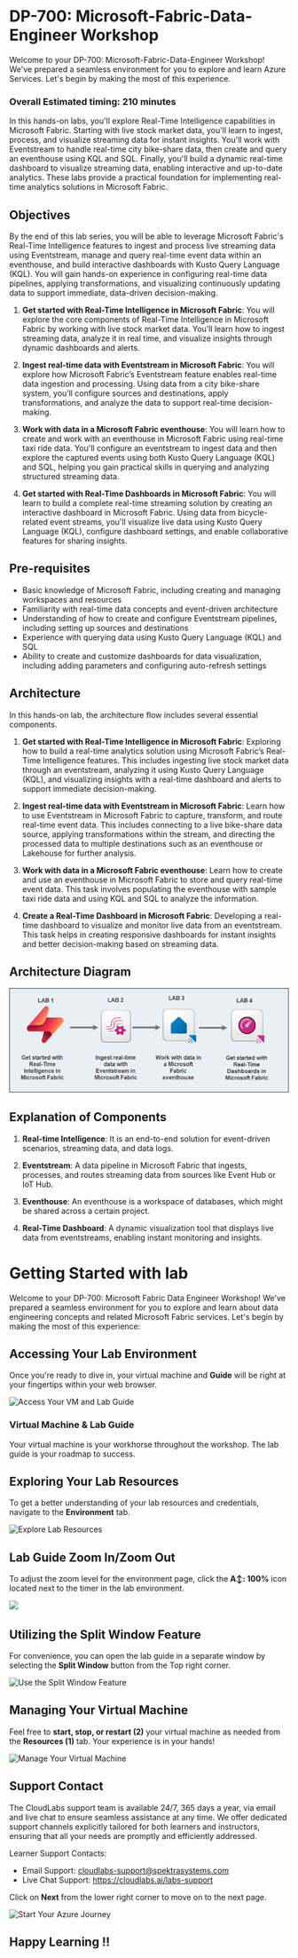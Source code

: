 # DP-700: Microsoft-Fabric-Data-Engineer Workshop

Welcome to your DP-700: Microsoft-Fabric-Data-Engineer Workshop! We've prepared a seamless environment for you to explore and learn Azure Services. Let's begin by making the most of this experience.

### Overall Estimated timing: 210 minutes

In this hands-on labs, you'll explore Real-Time Intelligence capabilities in Microsoft Fabric. Starting with live stock market data, you'll learn to ingest, process, and visualize streaming data for instant insights. You'll work with Eventstream to handle real-time city bike-share data, then create and query an eventhouse using KQL and SQL. Finally, you'll build a dynamic real-time dashboard to visualize streaming data, enabling interactive and up-to-date analytics. These labs provide a practical foundation for implementing real-time analytics solutions in Microsoft Fabric.


## Objectives

By the end of this lab series, you will be able to leverage Microsoft Fabric's Real-Time Intelligence features to ingest and process live streaming data using Eventstream, manage and query real-time event data within an eventhouse, and build interactive dashboards with Kusto Query Language (KQL). You will gain hands-on experience in configuring real-time data pipelines, applying transformations, and visualizing continuously updating data to support immediate, data-driven decision-making.

1. **Get started with Real-Time Intelligence in Microsoft Fabric**: You will explore the core components of Real-Time Intelligence in Microsoft Fabric by working with live stock market data. You’ll learn how to ingest streaming data, analyze it in real time, and visualize insights through dynamic dashboards and alerts.

1. **Ingest real-time data with Eventstream in Microsoft Fabric**: You will explore how Microsoft Fabric’s Eventstream feature enables real-time data ingestion and processing. Using data from a city bike-share system, you’ll configure sources and destinations, apply transformations, and analyze the data to support real-time decision-making.

1. **Work with data in a Microsoft Fabric eventhouse**: You will learn how to create and work with an eventhouse in Microsoft Fabric using real-time taxi ride data. You'll configure an eventstream to ingest data and then explore the captured events using both Kusto Query Language (KQL) and SQL, helping you gain practical skills in querying and analyzing structured streaming data.

1. **Get started with Real-Time Dashboards in Microsoft Fabric**: You will learn to build a complete real-time streaming solution by creating an interactive dashboard in Microsoft Fabric. Using data from bicycle-related event streams, you'll visualize live data using Kusto Query Language (KQL), configure dashboard settings, and enable collaborative features for sharing insights. 

## Pre-requisites

- Basic knowledge of Microsoft Fabric, including creating and managing workspaces and resources
- Familiarity with real-time data concepts and event-driven architecture
- Understanding of how to create and configure Eventstream pipelines, including setting up sources and destinations
- Experience with querying data using Kusto Query Language (KQL) and SQL
- Ability to create and customize dashboards for data visualization, including adding parameters and configuring auto-refresh settings


## Architecture

In this hands-on lab, the architecture flow includes several essential components.

1. **Get started with Real-Time Intelligence in Microsoft Fabric**:  Exploring how to build a real-time analytics solution using Microsoft Fabric’s Real-Time Intelligence features. This includes ingesting live stock market data through an eventstream, analyzing it using Kusto Query Language (KQL), and visualizing insights with a real-time dashboard and alerts to support immediate decision-making.

1. **Ingest real-time data with Eventstream in Microsoft Fabric**: Learn how to use Eventstream in Microsoft Fabric to capture, transform, and route real-time event data. This includes connecting to a live bike-share data source, applying transformations within the stream, and directing the processed data to multiple destinations such as an eventhouse or Lakehouse for further analysis.

1. **Work with data in a Microsoft Fabric eventhouse**: Learn how to create and use an eventhouse in Microsoft Fabric to store and query real-time event data. This task involves populating the eventhouse with sample taxi ride data and using KQL and SQL to analyze the information.

1. **Create a Real-Time Dashboard in Microsoft Fabric**: Developing a real-time dashboard to visualize and monitor live data from an eventstream. This task helps in creating responsive dashboards for instant insights and better decision-making based on streaming data.


## Architecture Diagram

 ![](../Images/dp700arc1.png)

## Explanation of Components

1. **Real-time Intelligence**: It is an end-to-end solution for event-driven scenarios, streaming data, and data logs.

1. **Eventstream**: A data pipeline in Microsoft Fabric that ingests, processes, and routes streaming data from sources like Event Hub or IoT Hub.

1. **Eventhouse**: An eventhouse is a workspace of databases, which might be shared across a certain project.

1. **Real-Time Dashboard**: A dynamic visualization tool that displays live data from eventstreams, enabling instant monitoring and insights.


# Getting Started with lab
 
Welcome to your DP-700: Microsoft Fabric Data Engineer Workshop! We've prepared a seamless environment for you to explore and learn about data engineering concepts and related Microsoft Fabric services. Let's begin by making the most of this experience:
 
## Accessing Your Lab Environment
 
Once you're ready to dive in, your virtual machine and **Guide** will be right at your fingertips within your web browser.
 
![Access Your VM and Lab Guide](../Images/dg1.png)

### Virtual Machine & Lab Guide
 
Your virtual machine is your workhorse throughout the workshop. The lab guide is your roadmap to success.

## Exploring Your Lab Resources
 
To get a better understanding of your lab resources and credentials, navigate to the **Environment** tab.
 
![Explore Lab Resources](../Images/dg2.png)

## Lab Guide Zoom In/Zoom Out
 
To adjust the zoom level for the environment page, click the **A↕: 100%** icon located next to the timer in the lab environment.

![](../Images/gd4.png)

## Utilizing the Split Window Feature
 
For convenience, you can open the lab guide in a separate window by selecting the **Split Window** button from the Top right corner.
 
![Use the Split Window Feature](../Images/dg3.png)

## Managing Your Virtual Machine
 
Feel free to **start, stop, or restart (2)** your virtual machine as needed from the **Resources (1)** tab. Your experience is in your hands!
 
![Manage Your Virtual Machine](../Images/gd5.png)

## Support Contact
 
The CloudLabs support team is available 24/7, 365 days a year, via email and live chat to ensure seamless assistance at any time. We offer dedicated support channels explicitly tailored for both learners and instructors, ensuring that all your needs are promptly and efficiently addressed.
 
Learner Support Contacts:
 
- Email Support: cloudlabs-support@spektrasystems.com
- Live Chat Support: https://cloudlabs.ai/labs-support

Click on **Next** from the lower right corner to move on to the next page.

   ![Start Your Azure Journey](../Images/dpn1.png)

## Happy Learning !!
